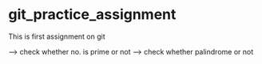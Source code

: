 # git_practice_assignment

This is first assignment on git

--> check whether no. is prime or not
--> check whether palindrome or not
